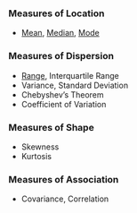 ### Measures of Location
- [Mean]([SC]-Descriptive-Analytics/[SC]-Descriptive-Statistical-Measures/[M]-Mean.md), [Median]([SC]-Descriptive-Analytics/[SC]-Descriptive-Statistical-Measures/[M]-Median.md), [Mode]([SC]-Descriptive-Analytics/[SC]-Descriptive-Statistical-Measures/[M]-Mode.md)
### Measures of Dispersion
- [Range]([SC]-Descriptive-Analytics/[SC]-Descriptive-Statistical-Measures/[M]-Range.md), Interquartile Range
- Variance, Standard Deviation
- Chebyshev’s Theorem
- Coefficient of Variation
### Measures of Shape
- Skewness
- Kurtosis
### Measures of Association
- Covariance, Correlation
